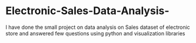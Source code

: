 # Electronic-Sales-Data-Analysis-
I have done the small project on data analysis on Sales dataset of electronic store and answered few questions using python and visualization libraries
